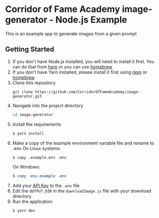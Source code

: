 # Corridor of Fame Academy image-generator - Node.js Example

This is an example app to generate images from a given prompt

## Getting Started
1. If you don't have Node.js installed, you will need to install it first. You can do that from [here](https://nodejs.org/en) or you can use [homebrew](https://brew.sh/)
2. If you don't have Yarn installed, please install it first using [npm](https://classic.yarnpkg.com/en/docs/install) or [homebrew](https://formulae.brew.sh/formula/yarn)
3. Clone this repository
   ```
   git clone https://github.com/CorridorOfFameAcademy/image-generator.git
   ```
4. Navigate into the project directory
   ```bash
   cd image-generator
   ```
5. Install the requirements
   ```bash
   $ yarn install
   ```
6. Make a copy of the example environment variable file and rename to .env
   On Linux systems:
   ```bash
   $ copy .example.env .env
   ```
   On Windows:
   ```powershell
   $ copy .env.example .env
   ```
7. Add your [API Key](https://platform.openai.com/account/api-keys) to the `.env` file
8. Edit the `OUTPUT_DIR` in the `downloadImage.js` file with your download directory.
9. Run the application
   ```bash
   $ yarn dev
   ```